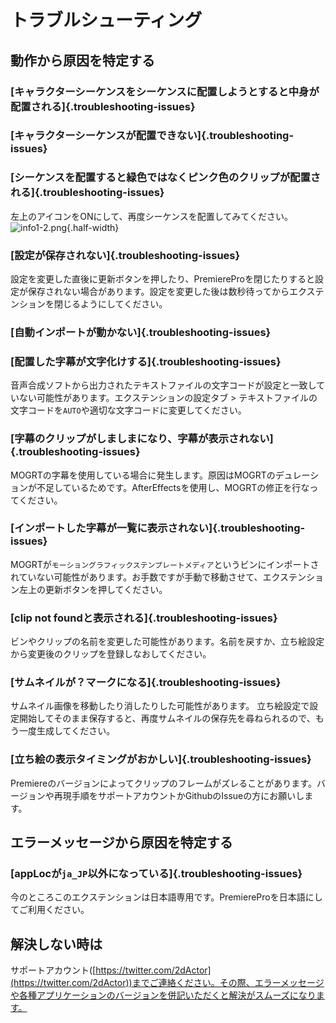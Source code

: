 # トラブルシューティング

## 動作から原因を特定する
### [キャラクターシーケンスをシーケンスに配置しようとすると中身が配置される]{.troubleshooting-issues}
### [キャラクターシーケンスが配置できない]{.troubleshooting-issues}
### [シーケンスを配置すると緑色ではなくピンク色のクリップが配置される]{.troubleshooting-issues}
左上のアイコンをONにして、再度シーケンスを配置してみてください。  
![info1-2.png](../../../resource/info1-2.png){.half-width}

### [設定が保存されない]{.troubleshooting-issues}
設定を変更した直後に更新ボタンを押したり、PremiereProを閉じたりすると設定が保存されない場合があります。設定を変更した後は数秒待ってからエクステンションを閉じるようにしてください。

### [自動インポートが動かない]{.troubleshooting-issues}
### [配置した字幕が文字化けする]{.troubleshooting-issues}
音声合成ソフトから出力されたテキストファイルの文字コードが設定と一致していない可能性があります。エクステンションの設定タブ > テキストファイルの文字コードを`AUTO`や適切な文字コードに変更してください。

### [字幕のクリップがしましまになり、字幕が表示されない]{.troubleshooting-issues}
MOGRTの字幕を使用している場合に発生します。原因はMOGRTのデュレーションが不足しているためです。AfterEffectsを使用し、MOGRTの修正を行なってください。

### [インポートした字幕が一覧に表示されない]{.troubleshooting-issues}
MOGRTが`モーショングラフィックステンプレートメディア`というビンにインポートされていない可能性があります。お手数ですが手動で移動させて、エクステンション左上の更新ボタンを押してください。

### [clip not foundと表示される]{.troubleshooting-issues}
ビンやクリップの名前を変更した可能性があります。名前を戻すか、立ち絵設定から変更後のクリップを登録しなおしてください。

### [サムネイルが？マークになる]{.troubleshooting-issues}
サムネイル画像を移動したり消したりした可能性があります。 立ち絵設定で設定開始してそのまま保存すると、再度サムネイルの保存先を尋ねられるので、もう一度生成してください。

### [立ち絵の表示タイミングがおかしい]{.troubleshooting-issues}
Premiereのバージョンによってクリップのフレームがズレることがあります。バージョンや再現手順をサポートアカウントかGithubのIssueの方にお願いします。

## エラーメッセージから原因を特定する
### [appLocが`ja_JP`以外になっている]{.troubleshooting-issues}
今のところこのエクステンションは日本語専用です。PremiereProを日本語にしてご利用ください。


## 解決しない時は
サポートアカウント([https://twitter.com/2dActor](https://twitter.com/2dActor))までご連絡ください。その際、エラーメッセージや各種アプリケーションのバージョンを併記いただくと解決がスムーズになります。